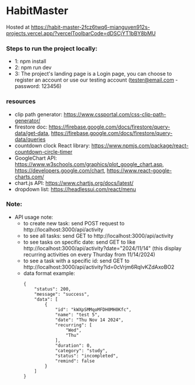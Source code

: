 # HabitMaster 
Hosted at https://habit-master-2fcz6twq6-mianguyen912s-projects.vercel.app/?vercelToolbarCode=dDSCjYT1bBY8bMU

### Steps to run the project locally:
- 1: npm install 
- 2: npm run dev
- 3: The project's landing page is a Login page, you can choose to register an account or use our testing account (tester@email.com - password: 123456)


### resources
- clip path generator: https://www.cssportal.com/css-clip-path-generator/
- firestore doc: https://firebase.google.com/docs/firestore/query-data/get-data, https://firebase.google.com/docs/firestore/query-data/queries
- countdown clock React library: https://www.npmjs.com/package/react-countdown-circle-timer
- GoogleChart API: https://www.w3schools.com/graphics/plot_google_chart.asp, https://developers.google.com/chart, https://www.react-google-charts.com/
- chart.js API: https://www.chartjs.org/docs/latest/
- dropdown list: https://headlessui.com/react/menu

### Note:
- API usage note:
    - to create new task: send POST request to http://localhost:3000/api/activity
    - to see all tasks: send GET to http://localhost:3000/api/activity
    - to see tasks on specific date: send GET to like http://localhost:3000/api/activity?date="2024/11/14" (this display recurring activities on every Thurday from 11/14/2024)
    - to see a task with a specific id: send GET to http://localhost:3000/api/activity?id=0cVrjm6RqIvKZdAxoBO2
    - data format example: 
        ```
        {
            "status": 200,
            "message": "success",
            "data": [
                {
                    "id": "kWXpSMMqoMFDH0MH0Kfc",
                    "name": "test 5",
                    "date": "Thu Nov 14 2024",
                    "recurring": [
                        "Wed",
                        "Thu"
                    ],
                    "duration": 0,
                    "category": "study",
                    "status": "incompleted",
                    "remind": false
                }
            ]
        }
        ```
